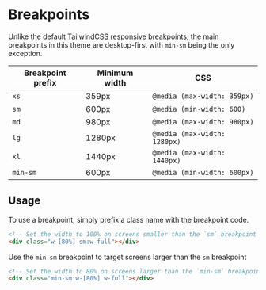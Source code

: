 # Breakpoints

Unlike the default [TailwindCSS responsive breakpoints](https://tailwindcss.com/docs/responsive-design), the main breakpoints in this theme are desktop-first with `min-sm` being the only exception.

| Breakpoint prefix | Minimum width | CSS                          |
| ----------------- | ------------- | ---------------------------- |
| `xs`              | 359px         | `@media (max-width: 359px)`  |
| `sm`              | 600px         | `@media (min-width: 600)`    |
| `md`              | 980px         | `@media (max-width: 980px)`  |
| `lg`              | 1280px        | `@media (max-width: 1280px)` |
| `xl`              | 1440px        | `@media (max-width: 1440px)` |
| `min-sm`          | 600px         | `@media (min-width: 600px)`  |

## Usage

To use a breakpoint, simply prefix a class name with the breakpoint code.

```html
<!-- Set the width to 100% on screens smaller than the `sm` breakpoint -->
<div class="w-[80%] sm:w-full"></div>
```

Use the `min-sm` breakpoint to target screens larger than the `sm` breakpoint

```html
<!-- Set the width to 80% on screens larger than the `min-sm` breakpoint-->
<div class="min-sm:w-[80%] w-full"></div>
```
